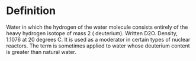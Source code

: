 # Definition

Water in which the hydrogen of the water molecule consists entirely of
the heavy hydrogen isotope of mass 2 ( deuterium). Written D2O. Density,
1.1076 at 20 degrees C. It is used as a moderator in certain types of
nuclear reactors. The term is sometimes applied to water whose deuterium
content is greater than natural water.
